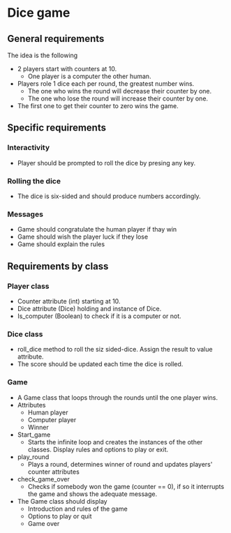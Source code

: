 # Dice game

## General requirements

The idea is the following

* 2 players start with counters at 10.
    - One player is a computer the other human.
* Players role 1 dice each per round, the greatest number wins.
    - The one who wins the round will decrease their counter by one.
    - The one who lose the round will increase their counter by one.
* The first one to get their counter to zero wins the game.

## Specific requirements

### Interactivity

* Player should be prompted to roll the dice by presing any key.

### Rolling the dice

* The dice is six-sided and should produce numbers accordingly.

### Messages

* Game should congratulate the human player if thay win 
* Game should wish the player luck if they lose
* Game should explain the rules

## Requirements by class

### Player class

* Counter attribute (int) starting at 10.
* Dice attribute (Dice) holding and instance of Dice.
* Is_computer (Boolean) to check if it is a computer or not.

### Dice class

* roll_dice method to roll the siz sided-dice. Assign the result to value attribute.
* The score should be updated each time the dice is rolled.

### Game

* A Game class that loops through the rounds until the one player wins.
* Attributes
    * Human player
    * Computer player
    * Winner
* Start_game
    * Starts the infinite loop and creates the instances of the other classes. Display rules and options to play or exit.
* play_round
    * Plays a round, determines winner of round and updates players' counter attributes
* check_game_over
    * Checks if somebody won the game (counter == 0), if so it interrupts the game and shows the adequate message.
* The Game class should display
    * Introduction and rules of the game
    * Options to play or quit
    * Game over 

